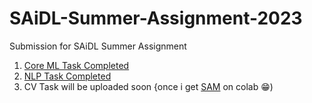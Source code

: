 # SAiDL-Summer-Assignment-2023
Submission for SAiDL Summer Assignment

1. [Core ML Task Completed](https://github.com/shreyasvinaya/SAiDL-Summer-Assignment-2023/blob/main/SAIDL_Assignment_CORE_ML.ipynb)
2. [NLP Task Completed](SAIDL_assignment_task2_NLP.ipynb)
3. CV Task will be uploaded soon {once i get [SAM](https://github.com/facebookresearch/segment-anything) on colab 😁)
